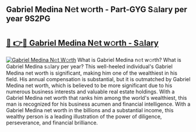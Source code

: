 ## Gabriel Medina N𝚎t w𝚘rth - Part-GYG S𝚊lary per year 9S2PG

# <h2><a href="http://gc3dppd.nevu.top/?p=Gabriel+Medina">🔗 👉🔴 Gabriel Medina N𝚎t w𝚘rth - S𝚊lary</a></h2>

[![Gabriel Medina N𝚎t W𝚘rth](https://i.imgur.com/Oavwk0R.jpeg)](http://gc3dppd.nevu.top/?p=Gabriel+Medina)
What is Gabriel Medina n𝚎t w𝚘rth? What is Gabriel Medina s𝚊lary per year?
This well-heeled individual's Gabriel Medina net worth is significant, making him one of the wealthiest in his field. His annual compensation is substantial, but it is outmatched by Gabriel Medina net worth, which is believed to be more significant due to his numerous business interests and valuable real estate holdings. With a Gabriel Medina net worth that ranks him among the world's wealthiest, this man is recognized for his business acumen and financial intelligence. With a Gabriel Medina net worth in the billions and a substantial income, this wealthy person is a leading illustration of the power of diligence, perseverance, and financial brilliance.
